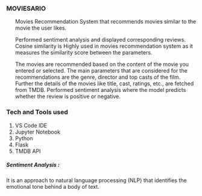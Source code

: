 ### MOVIESARIO
<ul>
Movies Recommendation System that recommends movies similar to the movie the user likes.
</ul>
<ul>
Performed sentiment analysis and displayed corresponding reviews.
Cosine similarity is Highly used in movies recommendation system as it measures the similarity score between the parameters.
</ul>
<ul>
The movies are recommended based on the content of the movie you entered or selected. The main parameters that are considered for the recommendations are the genre, director and top casts of the film. Further the details of the movies like title, cast, ratings, etc., are fetched from TMDB. Performed sentiment analysis where the model predicts whether the review is positive or negative.
</ul>

### Tech and Tools used

1. VS Code IDE
2. Jupyter Notebook
3. Python
4. Flask
5. TMDB API

##### Sentiment Analysis :
It is an approach to natural language processing (NLP) that identifies the emotional tone behind a body of text.
